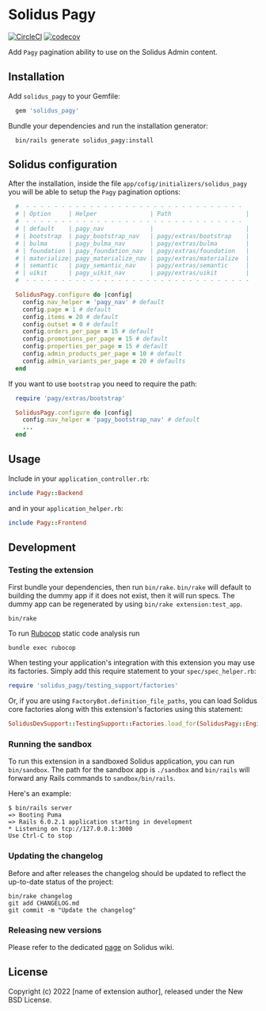 # Solidus Pagy

[![CircleCI](https://circleci.com/gh/jtapia/solidus_pagy.svg?style=shield)](https://circleci.com/gh/jtapia/solidus_pagy)
[![codecov](https://codecov.io/gh/jtapia/solidus_pagy/branch/master/graph/badge.svg)](https://codecov.io/gh/jtapia/solidus_pagy)

Add `Pagy` pagination ability to use on the Solidus Admin content.

## Installation

Add `solidus_pagy` to your Gemfile:

```ruby
  gem 'solidus_pagy'
```

Bundle your dependencies and run the installation generator:

```shell
  bin/rails generate solidus_pagy:install
```

## Solidus configuration

After the installation, inside the file `app/cofig/initializers/solidus_pagy` you will be able to setup the `Pagy` pagination options:

```ruby
  #  - - - - - - - - - - - - - - - - - - - - - - - - - - - - - - -
  # | Option     | Helper               | Path                     |
  #  - - - - - - - - - - - - - - - - - - - - - - - - - - - - - - -
  # | default    | pagy_nav             |                          |
  # | bootstrap  | pagy_bootstrap_nav   | pagy/extras/bootstrap    |
  # | bulma      | pagy_bulma_nav       | pagy/extras/bulma        |
  # | foundation | pagy_foundation_nav  | pagy/extras/foundation   |
  # | materialize| pagy_materialize_nav | pagy/extras/materialize  |
  # | semantic   | pagy_semantic_nav    | pagy/extras/semantic     |
  # | uikit      | pagy_uikit_nav       | pagy/extras/uikit        |
  #  - - - - - - - - - - - - - - - - - - - - - - - - - - - - - - - -

  SolidusPagy.configure do |config|
    config.nav_helper = 'pagy_nav' # default
    config.page = 1 # default
    config.items = 20 # default
    config.outset = 0 # default
    config.orders_per_page = 15 # default
    config.promotions_per_page = 15 # default
    config.properties_per_page = 15 # default
    config.admin_products_per_page = 10 # default
    config.admin_variants_per_page = 20 # defaults
  end
```

If you want to use `bootstrap` you need to require the path:

```ruby
  require 'pagy/extras/bootstrap'

  SolidusPagy.configure do |config|
    config.nav_helper = 'pagy_bootstrap_nav' # default
    ...
  end
```

## Usage

Include in your `application_controller.rb`:

```ruby
include Pagy::Backend
```

and in your `application_helper.rb`:

```ruby
include Pagy::Frontend
```

## Development

### Testing the extension

First bundle your dependencies, then run `bin/rake`. `bin/rake` will default to building the dummy
app if it does not exist, then it will run specs. The dummy app can be regenerated by using
`bin/rake extension:test_app`.

```shell
bin/rake
```

To run [Rubocop](https://github.com/bbatsov/rubocop) static code analysis run

```shell
bundle exec rubocop
```

When testing your application's integration with this extension you may use its factories.
Simply add this require statement to your `spec/spec_helper.rb`:

```ruby
require 'solidus_pagy/testing_support/factories'
```

Or, if you are using `FactoryBot.definition_file_paths`, you can load Solidus core
factories along with this extension's factories using this statement:

```ruby
SolidusDevSupport::TestingSupport::Factories.load_for(SolidusPagy::Engine)
```

### Running the sandbox

To run this extension in a sandboxed Solidus application, you can run `bin/sandbox`. The path for
the sandbox app is `./sandbox` and `bin/rails` will forward any Rails commands to
`sandbox/bin/rails`.

Here's an example:

```
$ bin/rails server
=> Booting Puma
=> Rails 6.0.2.1 application starting in development
* Listening on tcp://127.0.0.1:3000
Use Ctrl-C to stop
```

### Updating the changelog

Before and after releases the changelog should be updated to reflect the up-to-date status of
the project:

```shell
bin/rake changelog
git add CHANGELOG.md
git commit -m "Update the changelog"
```

### Releasing new versions

Please refer to the dedicated [page](https://github.com/solidusio/solidus/wiki/How-to-release-extensions) on Solidus wiki.

## License

Copyright (c) 2022 [name of extension author], released under the New BSD License.
